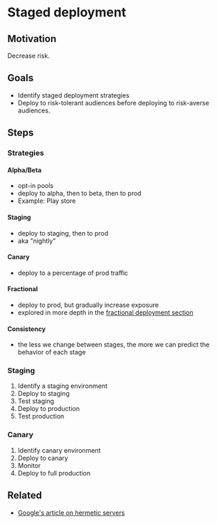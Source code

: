 # Staged deployment

## Motivation

Decrease risk.

## Goals

* Identify staged deployment strategies
* Deploy to risk-tolerant audiences before deploying to risk-averse audiences.

## Steps

### Strategies

#### Alpha/Beta

* opt-in pools
* deploy to alpha, then to beta, then to prod
* Example: Play store

#### Staging

* deploy to staging, then to prod
* aka "nightly"

#### Canary

* deploy to a percentage of prod traffic

#### Fractional

* deploy to prod, but gradually increase exposure
* explored in more depth in the [fractional deployment section](deployment/fractional.md)

#### Consistency

* the less we change between stages, the more we can predict the behavior of each stage

### Staging

1. Identify a staging environment
1. Deploy to staging
1. Test staging
1. Deploy to production
1. Test production

### Canary

1. Identify canary environment
1. Deploy to canary
1. Monitor
1. Deploy to full production

## Related

* [Google's article on hermetic servers]( http://googletesting.blogspot.com/2012/10/hermetic-servers.html)

